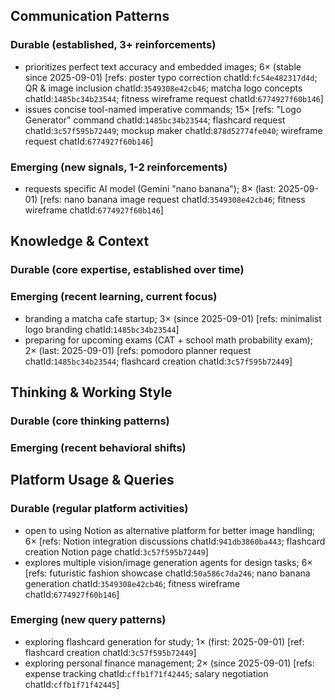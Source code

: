 ## Communication Patterns
### Durable (established, 3+ reinforcements)
- prioritizes perfect text accuracy and embedded images; 6× (stable since 2025-09-01) [refs: poster typo correction chatId:`fc54e482317d4d`; QR & image inclusion chatId:`3549308e42cb46`; matcha logo concepts chatId:`1485bc34b23544`; fitness wireframe request chatId:`6774927f60b146`]
- issues concise tool-named imperative commands; 15× [refs: "Logo Generator" command chatId:`1485bc34b23544`; flashcard request chatId:`3c57f595b72449`; mockup maker chatId:`878d52774fe040`; wireframe request chatId:`6774927f60b146`]

### Emerging (new signals, 1-2 reinforcements)
- requests specific AI model (Gemini "nano banana"); 8× (last: 2025-09-01) [refs: nano banana image request chatId:`3549308e42cb46`; fitness wireframe chatId:`6774927f60b146`]

## Knowledge & Context
### Durable (core expertise, established over time)

### Emerging (recent learning, current focus)
- branding a matcha cafe startup; 3× (since 2025-09-01) [refs: minimalist logo branding chatId:`1485bc34b23544`]
- preparing for upcoming exams (CAT + school math probability exam); 2× (last: 2025-09-01) [refs: pomodoro planner request chatId:`1485bc34b23544`; flashcard creation chatId:`3c57f595b72449`]

## Thinking & Working Style
### Durable (core thinking patterns)

### Emerging (recent behavioral shifts)

## Platform Usage & Queries
### Durable (regular platform activities)
- open to using Notion as alternative platform for better image handling; 6× [refs: Notion integration discussions chatId:`941db3860ba443`; flashcard creation Notion page chatId:`3c57f595b72449`]
- explores multiple vision/image generation agents for design tasks; 6× [refs: futuristic fashion showcase chatId:`50a586c7da246`; nano banana generation chatId:`3549308e42cb46`; fitness wireframe chatId:`6774927f60b146`]

### Emerging (new query patterns)
- exploring flashcard generation for study; 1× (first: 2025-09-01) [ref: flashcard creation chatId:`3c57f595b72449`]
- exploring personal finance management; 2× (since 2025-09-01) [refs: expense tracking chatId:`cffb1f71f42445`; salary negotiation chatId:`cffb1f71f42445`]